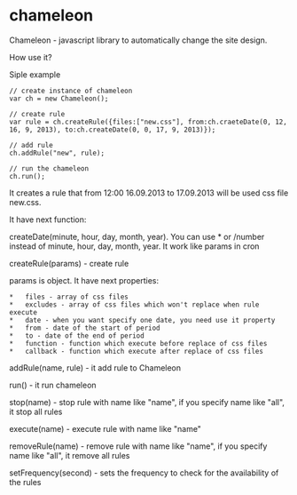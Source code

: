 chameleon
=========

Chameleon - javascript library to automatically change the site design.


How use it?

Siple example

    // create instance of chameleon
    var ch = new Chameleon();
    
    // create rule
    var rule = ch.createRule({files:["new.css"], from:ch.craeteDate(0, 12, 16, 9, 2013), to:ch.createDate(0, 0, 17, 9, 2013)});
    
    // add rule
    ch.addRule("new", rule);
    
    // run the chameleon
    ch.run();

It creates a rule that from 12:00 16.09.2013 to 17.09.2013 will be used css file new.css.

It have next function:

createDate(minute, hour, day, month, year). You can use * or /number instead of minute, hour, day, month, year. It work like params in cron

createRule(params) - create rule

params is object. It have next properties:

    *   files - array of css files
    *   excludes - array of css files which won't replace when rule execute
    *   date - when you want specify one date, you need use it property
    *   from - date of the start of period
    *   to - date of the end of period
    *   function - function which execute before replace of css files
    *   callback - function which execute after replace of css files

addRule(name, rule) - it add rule to Chameleon

run() - it run chameleon

stop(name) - stop rule with name like "name", if you specify name like "all", it stop all rules

execute(name) - execute rule with name like "name"

removeRule(name) - remove rule with name like "name", if you specify name like "all", it remove all rules

setFrequency(second) - sets the frequency to check for the availability of the rules